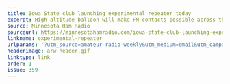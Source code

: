 ```yaml
---
title: Iowa State club launching experimental repeater today
excerpt: High altitude balloon will make FM contacts possible across the Midwest.
source: Minnesota Ham Radio
sourceurl: https://minnesotahamradio.com/iowa-state-club-launching-experimental-repeater-this-saturday/
linkname: experimental-repeater
urlparams: '?utm_source=amateur-radio-weekly&utm_medium=email&utm_campaign=newsletter'
headerimage: arw-header.gif
linktype: link
order: 1
issue: 359
---
```

